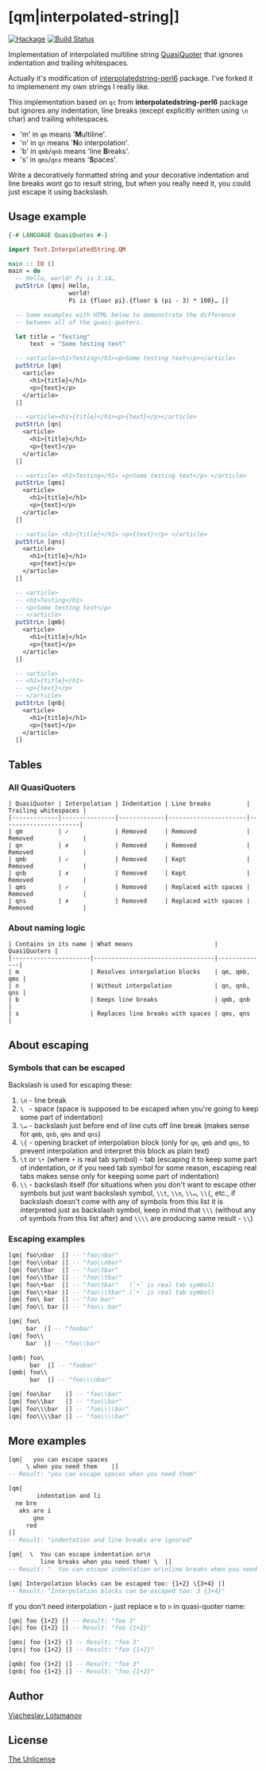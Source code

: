 # [qm|interpolated-string|]

[![Hackage](https://img.shields.io/hackage/v/qm-interpolated-string.svg)](https://hackage.haskell.org/package/qm-interpolated-string)
[![Build Status](https://travis-ci.org/unclechu/haskell-qm-interpolated-string.svg?branch=master)](https://travis-ci.org/unclechu/haskell-qm-interpolated-string)

Implementation of interpolated multiline string
[QuasiQuoter](https://wiki.haskell.org/Quasiquotation)
that ignores indentation and trailing whitespaces.

Actually it's modification of
[interpolatedstring-perl6](https://github.com/audreyt/interpolatedstring-perl6)
package. I've forked it to implemenent my own strings I really like.

This implementation based on `qc` from **interpolatedstring-perl6** package
but ignores any indentation, line breaks
(except explicitly written using `\n` char)
and trailing whitespaces.

* 'm' in `qm` means '**M**ultiline'.
* 'n' in `qn` means '**N**o interpolation'.
* 'b' in `qmb`/`qnb` means 'line **B**reaks'.
* 's' in `qms`/`qns` means '**S**paces'.

Write a decoratively formatted string and your
decorative indentation and line breaks wont go to result string,
but when you really need it, you could just escape it using backslash.

## Usage example

```haskell
{-# LANGUAGE QuasiQuotes #-}

import Text.InterpolatedString.QM

main :: IO ()
main = do
  -- Hello, world! Pi is 3.14…
  putStrLn [qms| Hello,
                 world!
                 Pi is {floor pi}.{floor $ (pi - 3) * 100}… |]

  -- Some examples with HTML below to demonstrate the difference
  -- between all of the quasi-quoters.

  let title = "Testing"
      text  = "Some testing text"

  -- <article><h1>Testing</h1><p>Some testing text</p></article>
  putStrLn [qm|
    <article>
      <h1>{title}</h1>
      <p>{text}</p>
    </article>
  |]

  -- <article><h1>{title}</h1><p>{text}</p></article>
  putStrLn [qn|
    <article>
      <h1>{title}</h1>
      <p>{text}</p>
    </article>
  |]

  -- <article> <h1>Testing</h1> <p>Some testing text</p> </article>
  putStrLn [qms|
    <article>
      <h1>{title}</h1>
      <p>{text}</p>
    </article>
  |]

  -- <article> <h1>{title}</h1> <p>{text}</p> </article>
  putStrLn [qns|
    <article>
      <h1>{title}</h1>
      <p>{text}</p>
    </article>
  |]

  -- <article>
  -- <h1>Testing</h1>
  -- <p>Some testing text</p>
  -- </article>
  putStrLn [qmb|
    <article>
      <h1>{title}</h1>
      <p>{text}</p>
    </article>
  |]

  -- <article>
  -- <h1>{title}</h1>
  -- <p>{text}</p>
  -- </article>
  putStrLn [qnb|
    <article>
      <h1>{title}</h1>
      <p>{text}</p>
    </article>
  |]
```

## Tables

### All QuasiQuoters

```
| QuasiQuoter | Interpolation | Indentation | Line breaks          | Trailing whitespaces |
|-------------|---------------|-------------|----------------------|----------------------|
| qm          | ✓             | Removed     | Removed              | Removed              |
| qn          | ✗             | Removed     | Removed              | Removed              |
| qmb         | ✓             | Removed     | Kept                 | Removed              |
| qnb         | ✗             | Removed     | Kept                 | Removed              |
| qms         | ✓             | Removed     | Replaced with spaces | Removed              |
| qns         | ✗             | Removed     | Replaced with spaces | Removed              |
```

### About naming logic

```
| Contains in its name | What means                       | QuasiQuoters |
|----------------------|----------------------------------|--------------|
| m                    | Resolves interpolation blocks    | qm, qmb, qms |
| n                    | Without interpolation            | qn, qnb, qns |
| b                    | Keeps line breaks                | qmb, qnb     |
| s                    | Replaces line breaks with spaces | qms, qns     |
```

## About escaping

### Symbols that can be escaped

Backslash is used for escaping these:

  1. `\n` - line break
  2. `\ ` - space (space is supposed to be escaped when you're going to keep
            some part of indentation)
  3. `\↵` - backslash just before end of line cuts off line break
            (makes sense for `qmb`, `qnb`, `qms` and `qns`)
  4. `\{` - opening bracket of interpolation block
            (only for `qm`, `qmb` and `qms`, to prevent interpolation
            and interpret this block as plain text)
  5. `\t` or `\‣` (where `‣` is real tab symbol) - tab (escaping it to keep some
     part of indentation, or if you need tab symbol for some reason,
     escaping real tabs makes sense only for keeping some part of indentation)
  6. `\\` - backslash itself (for situations when you don't want to escape
            other symbols but just want backslash symbol, `\\t`, `\\n`, `\\↵`,
            `\\{`, etc., if backslash doesn't come with any of symbols from
            this list it is interpreted just as backslash symbol, keep in mind
            that `\\\` (without any of symbols from this list after)
            and `\\\\` are producing same result - `\\`)

### Escaping examples

```haskell
[qm| foo\nbar  |] -- "foo\nbar"
[qm| foo\\nbar |] -- "foo\\nbar"
[qm| foo\tbar  |] -- "foo\tbar"
[qm| foo\\tbar |] -- "foo\\tbar"
[qm| foo\‣bar  |] -- "foo\tbar"   (`‣` is real tab symbol)
[qm| foo\\‣bar |] -- "foo\\\tbar" (`‣` is real tab symbol)
[qm| foo\ bar  |] -- "foo bar"
[qm| foo\\ bar |] -- "foo\\ bar"

[qm| foo\
     bar  |] -- "foobar"
[qm| foo\\
     bar  |] -- "foo\\bar"

[qmb| foo\
      bar  |] -- "foobar"
[qmb| foo\\
      bar  |] -- "foo\\\nbar"

[qm| foo\bar    |] -- "foo\\bar"
[qm| foo\\bar   |] -- "foo\\bar"
[qm| foo\\\bar  |] -- "foo\\\\bar"
[qm| foo\\\\bar |] -- "foo\\\\bar"
```

## More examples

```haskell
[qm|   you can escape spaces
     \ when you need them    |]
-- Result: "you can escape spaces when you need them"
```

```haskell
[qm|
        indentation and li
  ne bre
   aks are i
       gno
     red
|]
-- Result: "indentation and line breaks are ignored"
```

```haskell
[qm|  \  You can escape indentation or\n
         line breaks when you need them! \  |]
-- Result: "  You can escape indentation or\nline breaks when you need them!  "
```

```haskell
[qm| Interpolation blocks can be escaped too: {1+2} \{3+4} |]
-- Result: "Interpolation blocks can be escaped too: 3 {3+4}"
```

If you don't need interpolation - just replace `m` to `n` in quasi-quoter name:

```haskell
[qm| foo {1+2} |] -- Result: "foo 3"
[qn| foo {1+2} |] -- Result: "foo {1+2}"

[qms| foo {1+2} |] -- Result: "foo 3"
[qns| foo {1+2} |] -- Result: "foo {1+2}"

[qmb| foo {1+2} |] -- Result: "foo 3"
[qnb| foo {1+2} |] -- Result: "foo {1+2}"
```

## Author

[Viacheslav Lotsmanov](https://github.com/unclechu)

## License

[The Unlicense](LICENSE)
